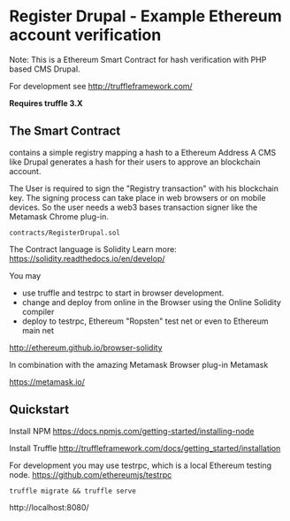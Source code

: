# Register Drupal - Example Ethereum account verification

Note:
This is a Ethereum Smart Contract for hash verification with PHP based CMS Drupal.

For development see
http://truffleframework.com/

**Requires truffle 3.X**

## The Smart Contract
contains a simple registry mapping a hash to a Ethereum Address
A CMS like Drupal generates a hash for their users to approve an blockchain account.

The User is required to sign the "Registry transaction" with his blockchain key.
The signing process can take place in web browsers or on mobile devices.
So the user needs a web3 bases transaction signer like the Metamask Chrome plug-in.

```
contracts/RegisterDrupal.sol
```
The Contract language is Solidity
Learn more: https://solidity.readthedocs.io/en/develop/


You may

* use truffle and testrpc to start in browser development.
* change and deploy from online in the Browser using the Online Solidity compiler
* deploy to  testrpc, Ethereum "Ropsten" test net or even to Ethereum main net



http://ethereum.github.io/browser-solidity

In combination with the amazing Metamask Browser plug-in Metamask

https://metamask.io/





## Quickstart

Install NPM
https://docs.npmjs.com/getting-started/installing-node

Install Truffle
http://truffleframework.com/docs/getting_started/installation

For development you may use testrpc, which is a local Ethereum testing node.
https://github.com/ethereumjs/testrpc


```
truffle migrate && truffle serve
```

http://localhost:8080/
